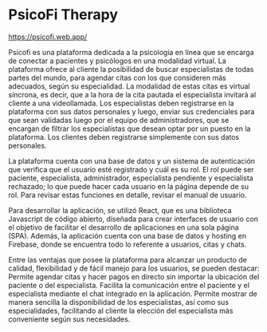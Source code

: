 # PsicoFi Therapy
https://psicofi.web.app/

Psicofi es una plataforma dedicada a la psicología en línea que se encarga de conectar a pacientes y psicólogos en una modalidad virtual. La plataforma ofrece al cliente la posibilidad de buscar especialistas de todas partes del mundo, para agendar citas con los que consideren más adecuados, según su especialidad. La modalidad de estas citas es virtual síncrona, es decir, que a la hora de la cita pautada el especialista invitará al cliente a una videollamada. Los especialistas deben registrarse en la plataforma con sus datos personales y luego, enviar sus credenciales para que sean validadas luego por el equipo de administradores, que se encargan de filtrar los especialistas que desean optar por un puesto en la plataforma. Los clientes deben registrarse simplemente con sus datos personales.

La plataforma cuenta con una base de datos y un sistema de autenticación que verifica que el usuario esté registrado y cuál es su rol. El rol puede ser paciente, especialista, administrador, especialista pendiente y especialista rechazado; lo que puede hacer cada usuario en la página depende de su rol. Para revisar estas funciones en detalle, revisar el manual de usuario.

Para desarrollar la aplicación, se utilizó React, que es una biblioteca Javascript de código abierto, diseñada para crear interfaces de usuario con el objetivo de facilitar el desarrollo de aplicaciones en una sola página (SPA). Además, la aplicación  cuenta con una base de datos y hosting en Firebase, donde se encuentra todo lo referente a usuarios, citas y chats.

Entre las ventajas que posee la plataforma para alcanzar un producto de calidad, flexibilidad y de fácil manejo para los usuarios, se pueden destacar:
Permite agendar citas y hacer pagos en directo sin importar la ubicación del paciente o del especialista.
Facilita la comunicación entre el paciente y el especialista mediante el chat integrado en la aplicación.
Permite mostrar de manera sencilla la disponibilidad de los especialistas, así como sus especialidades, facilitando al cliente la elección del especialista más conveniente según sus necesidades.
